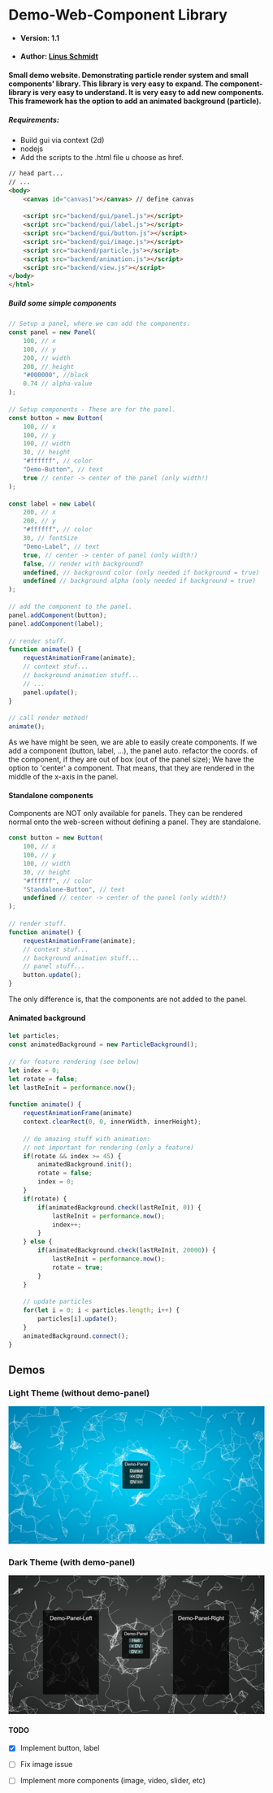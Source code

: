 # Demo-Web-Component Library
* #### Version: 1.1 
* #### Author: [Linus Schmidt](http://github.com/Lxnus)

#### Small demo website. Demonstrating particle render system and small components' library. This library is very easy to expand. The component-library is very easy to understand. It is very easy to add new components. This framework has the option to add an animated background (particle).
##### Requirements:
* Build gui via context (2d)
* nodejs
* Add the scripts to the .html file u choose as href.
```html
// head part...
// ...
<body>
    <canvas id="canvas1"></canvas> // define canvas
    
    <script src="backend/gui/panel.js"></script>
    <script src="backend/gui/label.js"></script>
    <script src="backend/gui/button.js"></script>
    <script src="backend/gui/image.js"></script>
    <script src="backend/particle.js"></script>
    <script src="backend/animation.js"></script>
    <script src="backend/view.js"></script>
</body>
</html>
```

##### Build some simple components
```javascript
// Setup a panel, where we can add the components.
const panel = new Panel(
    100, // x
    100, // y
    200, // width
    200, // height
    "#000000", //black
    0.74 // alpha-value
);

// Setup components - These are for the panel.
const button = new Button(
    100, // x
    100, // y
    100, // width
    30, // height
    "#ffffff", // color
    "Demo-Button", // text
    true // center -> center of the panel (only width!)
);

const label = new Label(
    200, // x
    200, // y
    "#ffffff", // color
    30, // fontSize
    "Demo-Label", // text
    true, // center -> center of panel (only width!)
    false, // render with background?
    undefined, // background color (only needed if background = true)
    undefined // background alpha (only needed if background = true)
);

// add the component to the panel.
panel.addComponent(button);
panel.addComponent(label);

// render stuff.
function animate() {
    requestAnimationFrame(animate);
    // context stuf...
    // background animation stuff...
    // ...
    panel.update();
}

// call render method!
animate();
```
As we have might be seen, we are able to easily create components.
If we add a component (button, label, ...), the panel auto. refactor the coords.
of the component, if they are out of box (out of the panel size);
We have the option to 'center' a component. That means, that they are rendered in
the middle of the x-axis in the panel.


#### Standalone components
Components are NOT only available for panels. They can be rendered normal onto the web-screen
without defining a panel. They are standalone. 
```javascript
const button = new Button(
    100, // x
    100, // y
    100, // width
    30, // height
    "#ffffff", // color
    "Standalone-Button", // text
    undefined // center -> center of the panel (only width!)
);

// render stuff.
function animate() {
    requestAnimationFrame(animate);
    // context stuf...
    // background animation stuff...
    // panel stuff...
    button.update();
}
```
The only difference is, that the components are not added to the panel.

#### Animated background
```javascript
let particles;
const animatedBackground = new ParticleBackground();

// for feature rendering (see below)
let index = 0;
let rotate = false;
let lastReInit = performance.now();

function animate() {
    requestAnimationFrame(animate)
    context.clearRect(0, 0, innerWidth, innerHeight);
    
    // do amazing stuff with animation:
    // not important for rendering (only a feature)
    if(rotate && index >= 45) {
        animatedBackground.init();
        rotate = false;
        index = 0;
    }
    if(rotate) {
        if(animatedBackground.check(lastReInit, 0)) {
            lastReInit = performance.now();
            index++;
        }
    } else {
        if(animatedBackground.check(lastReInit, 20000)) {
            lastReInit = performance.now();
            rotate = true;
        }
    }
    
    // update particles
    for(let i = 0; i < particles.length; i++) {
        particles[i].update();
    }
    animatedBackground.connect();
}
```

## Demos
### Light Theme (without demo-panel)
![Light-Theme](img/light.png)

### Dark Theme (with demo-panel)
![Dark-Theme](img/dark.png)

#### TODO
- [x] Implement button, label
 
- [ ] Fix image issue 
 
- [ ] Implement more components (image, video, slider, etc)